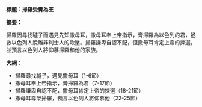 **標題：掃羅受膏為王**

**摘要：**

掃羅因尋找驢子而遇見先知撒母耳，撒母耳奉上帝指示，膏掃羅為以色列的君，拯救以色列人脫離非利士人的欺壓。掃羅謙卑自認不配，但撒母耳肯定上帝的揀選，並預言以色列人將仰慕掃羅和他的家族。

**大綱：**

* 掃羅尋找驢子，遇見撒母耳（1-6節）
* 撒母耳奉上帝指示，膏掃羅為君（7-17節）
* 掃羅謙卑自認不配，撒母耳肯定上帝的揀選（18-21節）
* 撒母耳尊榮掃羅，預言以色列人將仰慕他（22-25節）